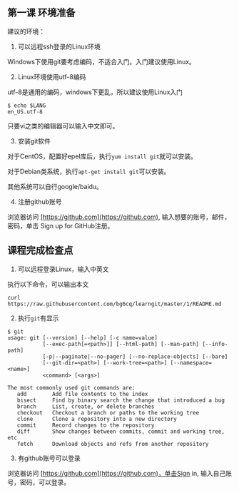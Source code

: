 ## 第一课 环境准备

建议的环境：

1. 可以远程ssh登录的Linux环境

Windows下使用git要考虑编码，不适合入门。入门建议使用Linux。

2. Linux环境使用utf-8编码

utf-8是通用的编码，windows下更乱，所以建议使用Linux入门
````
$ echo $LANG
en_US.utf-8
````

只要vi之类的编辑器可以输入中文即可。

3. 安装git软件

对于CentOS，配置好epel库后，执行`yum install git`就可以安装。

对于Debian类系统，执行`apt-get install git`可以安装。

其他系统可以自行google/baidu。

4. 注册github账号

浏览器访问 [https://github.com](https://github.com), 输入想要的账号，邮件，密码，单击 Sign up for GitHub注册。

## 课程完成检查点
1. 可以远程登录Linux，输入中英文

执行以下命令，可以输出本文
````
curl https://raw.githubusercontent.com/bg6cq/learngit/master/1/README.md
````
2. 执行`git`有显示
```
$ git
usage: git [--version] [--help] [-c name=value]
           [--exec-path[=<path>]] [--html-path] [--man-path] [--info-path]
           [-p|--paginate|--no-pager] [--no-replace-objects] [--bare]
           [--git-dir=<path>] [--work-tree=<path>] [--namespace=<name>]
           <command> [<args>]

The most commonly used git commands are:
   add        Add file contents to the index
   bisect     Find by binary search the change that introduced a bug
   branch     List, create, or delete branches
   checkout   Checkout a branch or paths to the working tree
   clone      Clone a repository into a new directory
   commit     Record changes to the repository
   diff       Show changes between commits, commit and working tree, etc
   fetch      Download objects and refs from another repository

```

3. 有github账号可以登录
   
浏览器访问 [https://github.com](https://github.com)，单击Sign in, 输入自己账号，密码，可以登录。

